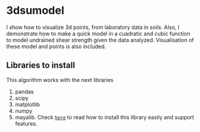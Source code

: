 # 3dsumodel
I show how to visualize 3d points, from laboratory data in soils. Also, I demonstrate how to make a quick model in a cuadratic and cubic function to model undrained shear strength given the data analyzed. Visualisation of these model and points is also included.

## Libraries to install

This algorithm works with the next libraries

1. pandas
2. scipy
3. matplotlib
4. numpy
5. mayalib. Check [`here`](https://pypi.org/project/mayavi/) to read how to install this library easily and support features.
